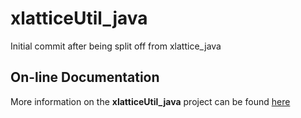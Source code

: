 # xlatticeUtil_java

Initial commit after being split off from xlattice_java
## On-line Documentation

More information on the **xlatticeUtil_java** project can be found
[here](https://jddixon.github.io/xlatticeUtil_java)
